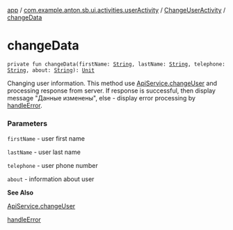 [app](../../index.md) / [com.example.anton.sb.ui.activities.userActivity](../index.md) / [ChangeUserActivity](index.md) / [changeData](./change-data.md)

# changeData

`private fun changeData(firstName: `[`String`](https://kotlinlang.org/api/latest/jvm/stdlib/kotlin/-string/index.html)`, lastName: `[`String`](https://kotlinlang.org/api/latest/jvm/stdlib/kotlin/-string/index.html)`, telephone: `[`String`](https://kotlinlang.org/api/latest/jvm/stdlib/kotlin/-string/index.html)`, about: `[`String`](https://kotlinlang.org/api/latest/jvm/stdlib/kotlin/-string/index.html)`): `[`Unit`](https://kotlinlang.org/api/latest/jvm/stdlib/kotlin/-unit/index.html)

Changing user information. This method use [ApiService.changeUser](../../com.example.anton.sb.service/-api-service/change-user.md) and processing response from server.
If response is successful, then display message "Данные изменены", else - display error
processing by [handleError](../../com.example.anton.sb.extensions/handle-error.md).

### Parameters

`firstName` - user first name

`lastName` - user last name

`telephone` - user phone number

`about` - information about user

**See Also**

[ApiService.changeUser](../../com.example.anton.sb.service/-api-service/change-user.md)

[handleError](../../com.example.anton.sb.extensions/handle-error.md)

